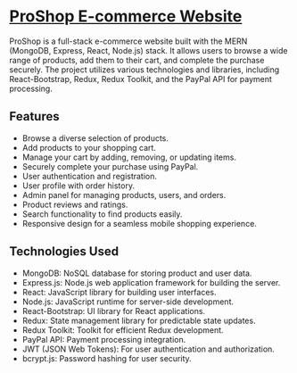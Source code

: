 # [ProShop E-commerce Website](https://github.com/hritiksolanki699/Pro-Shop)

ProShop is a full-stack e-commerce website built with the MERN (MongoDB, Express, React, Node.js) stack. It allows users to browse a wide range of products, add them to their cart, and complete the purchase securely. The project utilizes various technologies and libraries, including React-Bootstrap, Redux, Redux Toolkit, and the PayPal API for payment processing.

## Features

- Browse a diverse selection of products.
- Add products to your shopping cart.
- Manage your cart by adding, removing, or updating items.
- Securely complete your purchase using PayPal.
- User authentication and registration.
- User profile with order history.
- Admin panel for managing products, users, and orders.
- Product reviews and ratings.
- Search functionality to find products easily.
- Responsive design for a seamless mobile shopping experience.

## Technologies Used

- MongoDB: NoSQL database for storing product and user data.
- Express.js: Node.js web application framework for building the server.
- React: JavaScript library for building user interfaces.
- Node.js: JavaScript runtime for server-side development.
- React-Bootstrap: UI library for React applications.
- Redux: State management library for predictable state updates.
- Redux Toolkit: Toolkit for efficient Redux development.
- PayPal API: Payment processing integration.
- JWT (JSON Web Tokens): For user authentication and authorization.
- bcrypt.js: Password hashing for user security.

